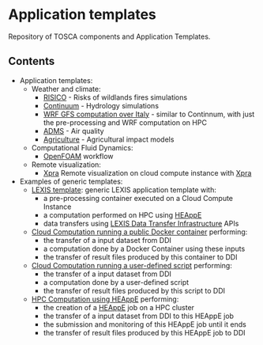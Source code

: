 # Application templates

Repository of TOSCA components and Application Templates.

## Contents
* Application templates:
  * Weather and climate:
    * [RISICO](weather-climate/applications/risico/) - Risks of wildlands fires simulations
    * [Continuum](weather-climate/applications/continuum/) - Hydrology simulations
    * [WRF GFS computation over Italy](weather-climate/applications/italy_wrf_gfs/) - similar to Continnum, with just the pre-processing and WRF computation on HPC
    * [ADMS](weather-climate/applications/adms/) - Air quality
    * [Agriculture](weather-climate/applications/agriculture/) - Agricultural impact models
  * Computational Fluid Dynamics:
    * [OpenFOAM](computational-fluid-dynamics/applications/openfoam) workflow
  * Remote visualization:
    * [Xpra](visualization/applications/xpra) Remote visualization on cloud compute instance with [Xpra](https://xpra.org/)
* Examples of generic templates:
  * [LEXIS template](examples/applications/cloudHPCComputation/): generic LEXIS application template with:
    * a pre-processing container executed on a Cloud Compute Instance
    * a computation performed on HPC using [HEAppE](https://heappe.eu)
    * data transfers using [LEXIS Data Transfer Infrastructure](https://lexis-project.eu/web/lexis-platform/data-management-layer/) APIs
  * [Cloud Computation running a public Docker container](examples/applications/cloudComputationPublicContainer/) performing:
    * the transfer of a input dataset from DDI
    * a computation done by a Docker Container using these inputs
    * the transfer of result files produced by this container to DDI
  * [Cloud Computation running a user-defined script](examples/applications/cloudComputation/) performing:
    * the transfer of a input dataset from DDI
    * a computation done by a user-defined script
    * the transfer of result files produced by this script to DDI
  * [HPC Computation using HEAppE](examples/applications/hpcComputation/) performing:
    * the creation of a [HEAppE](https://heappe.eu) job on a HPC cluster
    * the transfer of a input dataset from DDI to this HEAppE job
    * the submission and monitoring of this HEAppE job until it ends
    * the transfer of result files produced by this HEAppE job to DDI
